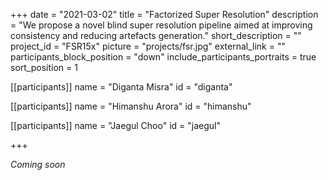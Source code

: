 +++
date = "2021-03-02"
title = "Factorized Super Resolution"
description = "We propose a novel blind super resolution pipeline aimed at improving consistency and reducing artefacts generation."
short_description = ""
project_id = "FSR15x"
picture = "projects/fsr.jpg"
external_link = ""
participants_block_position = "down"
include_participants_portraits = true
sort_position = 1

[[participants]]
    name = "Diganta Misra"
    id = "diganta"

[[participants]]
    name = "Himanshu Arora"
    id = "himanshu"

[[participants]]
    name = "Jaegul Choo"
    id = "jaegul"

+++

*Coming soon*